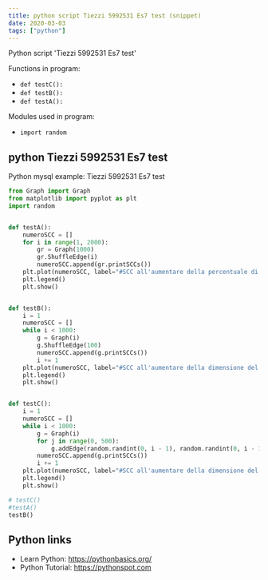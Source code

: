 ```yaml
---
title: python script Tiezzi 5992531 Es7 test (snippet)
date: 2020-03-03
tags: ["python"]
---
```

Python script 'Tiezzi 5992531 Es7 test'

Functions in program: 
* `def testC():`
* `def testB():`
* `def testA():`

Modules used in program: 
* `import random`

## python Tiezzi 5992531 Es7 test

Python mysql example: Tiezzi 5992531 Es7 test

```python
from Graph import Graph
from matplotlib import pyplot as plt
import random


def testA():
    numeroSCC = []
    for i in range(1, 2000):
        gr = Graph(1000)
        gr.ShuffleEdge(i)
        numeroSCC.append(gr.printSCCs())
    plt.plot(numeroSCC, label="#SCC all'aumentare della percentuale di archi, grafo dimensione fissa.")
    plt.legend()
    plt.show()


def testB():
    i = 1
    numeroSCC = []
    while i < 1000:
        g = Graph(i)
        g.ShuffleEdge(100)
        numeroSCC.append(g.printSCCs())
        i += 1
    plt.plot(numeroSCC, label="#SCC all'aumentare della dimensione del grafo con percentuale archi del 100%.")
    plt.legend()
    plt.show()


def testC():
    i = 1
    numeroSCC = []
    while i < 1000:
        g = Graph(i)
        for j in range(0, 500):
            g.addEdge(random.randint(0, i - 1), random.randint(0, i - 1))
        numeroSCC.append(g.printSCCs())
        i += 1
    plt.plot(numeroSCC, label="#SCC all'aumentare della dimensione del grafo con numero di archi fisso")
    plt.legend()
    plt.show()

# testC()
#testA()
testB()


```

## Python links

- Learn Python: https://pythonbasics.org/
- Python Tutorial: https://pythonspot.com

